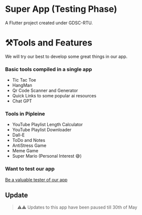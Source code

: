 # Super App (Testing Phase)

A Flutter project created under GDSC-RTU.

#  ⚒️Tools and Features
We will try our best to develop some great things in our app.

<h3> Basic tools compiled in a single app </h3>

- Tic Tac Toe
- HangMan
- Qr Code Scanner and Generator
- Quick Links to some popular ai resources
- Chat GPT


<h3> Tools in Pipleine </h3>

 - YouTube Playlist Length Calculator
 - YouTube Playlist Downloader
 - Dall-E
 - ToDo and Notes 
 - AntiStress Game
 - Meme Game
 - Super Mario (Personal Interest 😅)
 
 <h3> Want to test our app </h3>
 
 [Be a valuable tester of our app](https://appdistribution.firebase.dev/i/1bf43c83448a61f2)
 
 ## Update
 > ⚠️⚠️ Updates to this app have been paused till 30th of May 
